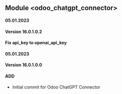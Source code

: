 ## Module <odoo_chatgpt_connector>
#### 05.01.2023
#### Version 16.0.1.0.2
#### Fix api_key to openai_api_key

#### 05.01.2023
#### Version 16.0.1.0.0
#### ADD

- Initial commit for Odoo ChatGPT Connector

